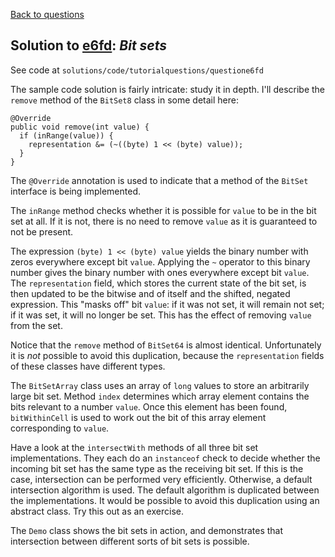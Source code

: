 [Back to questions](../README.md)

## Solution to [e6fd](../questions/e6fd.md): *Bit sets*

See code at `solutions/code/tutorialquestions/questione6fd`

The sample code solution is fairly intricate: study it in depth.  I'll describe the `remove` method of the `BitSet8` class in some detail here:

```
@Override
public void remove(int value) {
  if (inRange(value)) {
    representation &= (~((byte) 1 << (byte) value));
  }
}
```

The `@Override` annotation is used to indicate that a method of the `BitSet` interface is being implemented.

The `inRange` method checks whether it is possible for `value` to be in the bit set at all.  If it is not, there is no need to remove `value` as it is guaranteed to not be present.

The expression `(byte) 1 << (byte) value` yields the binary number with zeros everywhere except bit `value`.  Applying the `~` operator to this binary number gives the binary number with ones everywhere except bit `value`.  The `representation` field, which stores the current state of the bit set, is then updated to be the bitwise and of itself and the shifted, negated expression.  This "masks off" bit `value`: if it was not set, it will remain not set; if it was set, it will no longer be set.  This has the effect of removing `value` from the set.

Notice that the `remove` method of `BitSet64` is almost identical.  Unfortunately it is *not* possible to avoid this duplication, because the `representation` fields of these classes have different types.

The `BitSetArray` class uses an array of `long` values to store an arbitrarily large bit set.  Method `index` determines which array element contains the bits relevant to a number `value`.  Once this element has been found, `bitWithinCell` is used to work out the bit of this array element corresponding to `value`.

Have a look at the `intersectWith` methods of all three bit set implementations.  They each do an `instanceof` check to decide whether the incoming bit set has the same type as the receiving bit set.  If this is the case, intersection can be performed very efficiently.  Otherwise, a default intersection algorithm is used.  The default algorithm is duplicated between the implementations.  It would be possible to avoid this duplication using an abstract class.  Try this out as an exercise.

The `Demo` class shows the bit sets in action, and demonstrates that intersection between different sorts of bit sets is possible.
